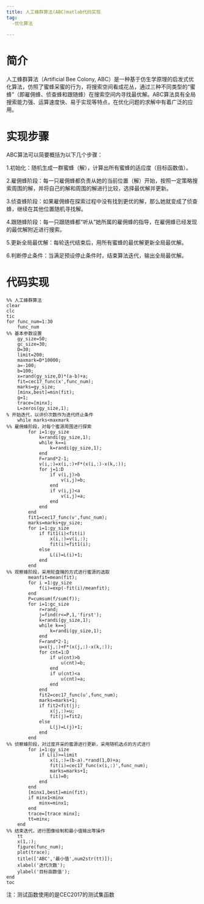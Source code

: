 ```yaml
---
title: 人工蜂群算法(ABC)matlab代码实现
tag:
  -优化算法
  
---
```

# 简介 
人工蜂群算法（Artificial Bee Colony, ABC）是一种基于仿生学原理的启发式优化算法，仿照了蜜蜂采蜜的行为，将搜索空间看成花丛，通过三种不同类型的“蜜蜂”（即雇佣蜂、侦查蜂和跟随蜂）在搜索空间内寻找最优解。ABC算法具有全局搜索能力强、运算速度快、易于实现等特点，在优化问题的求解中有着广泛的应用。
# 实现步骤
ABC算法可以简要概括为以下几个步骤：

1.初始化：随机生成一群蜜蜂（解），计算出所有蜜蜂的适应度（目标函数值）。

2.雇佣蜂阶段：每一只雇佣蜂都负责从她的当前位置（解）开始，按照一定策略搜索周围的解，并将自己的解和周围的解进行比较，选择最优解并更新。

3.侦查蜂阶段：如果雇佣蜂在探索过程中没有找到更优的解，那么她就变成了侦查蜂，继续在其他位置随机寻找解。

4.跟随蜂阶段：每一只跟随蜂都“听从”她所属的雇佣蜂的指导，在雇佣蜂已经发现的最优解附近进行搜索。

5.更新全局最优解：每轮迭代结束后，用所有蜜蜂的最优解更新全局最优解。

6.判断停止条件：当满足预设停止条件时，结束算法迭代，输出全局最优解。
# 代码实现
```
%% 人工蜂群算法
clear
clc
tic
for func_num=1:30
    func_num
%% 基本参数设置
    gy_size=50;
    gc_size=30;
    D=30;
    limit=200;
    maxmark=D*10000;
    a=-100;
    b=100;
    x=rand(gy_size,D)*(a-b)+a;
    fit=cec17_func(x',func_num);
    marks=gy_size;
    [minx,best]=min(fit);
    g=1;
    trace=[minx];
    L=zeros(gy_size,1);
% 开始迭代，以评价次数作为迭代终止条件
    while marks<maxmark
%% 雇佣蜂阶段，对每个蜜源周围进行探索
        for i=1:gy_size
            k=randi(gy_size,1);
            while k==i
                k=randi(gy_size,1);
            end
            F=rand*2-1;
            v(i,:)=x(i,:)+F*(x(i,:)-x(k,:));
            for j=1:D
                if v(i,j)>b
                    v(i,j)=b;
                end
                if v(i,j)<a
                    v(i,j)=a;
                end
            end
        end
        fit1=cec17_func(v',func_num);
        marks=marks+gy_size;
        for i=1:gy_size
            if fit1(i)<fit(i)
                x(i,:)=v(i,:);
                fit(i)=fit1(i);
            else
                L(i)=L(i)+1;
            end
        end
%% 观察蜂阶段，采用轮盘赌的方式进行蜜源的选取
        meanfit=mean(fit);
        for i =1:gy_size
            f(i)=exp(-fit(i)/meanfit);
        end
        P=cumsum(f/sum(f));
        for i=1:gc_size
            r=rand;
            j=find(r<=P,1,'first');
            k=randi(gy_size,1);
            while k==j
                k=randi(gy_size,1);
            end
            F=rand*2-1;
            u=x(j,:)+F*(x(j,:)-x(k,:));
            for cnt=1:D
                if u(cnt)>b
                    u(cnt)=b;
                end
                if u(cnt)<a
                    u(cnt)=a;
                end
            end
            fit2=cec17_func(u',func_num);
            marks=marks+1;
            if fit2<fit(j);
                x(j,:)=u;
                fit(j)=fit2;
            else
                L(j)=L(j)+1;
            end
        end
%% 侦察蜂阶段，对过度开采的蜜源进行更新，采用随机选点的方式进行
        for i=1:gy_size
            if L(i)>=limit
                x(i,:)=(b-a).*rand(1,D)+a;
                fit(i)=cec17_func(x(i,:)',func_num);
                marks=marks+1;
                L(i)=0;
            end
        end
        [minx1,best]=min(fit);
        if minx1<minx
            minx=minx1;
        end
        trace=[trace minx];
        tt=minx;
    end
%% 结束迭代，进行图像绘制和最小值输出等操作
    tt
    x(1,:);
    figure(func_num);
    plot(trace);
    title(['ABC','最小值',num2str(tt)]);
    xlabel('迭代次数');
    ylabel('目标函数值');
end
toc
```
注：测试函数使用的是CEC2017的测试集函数
